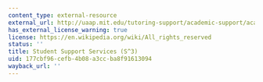 ```yaml
---
content_type: external-resource
external_url: http://uaap.mit.edu/tutoring-support/academic-support/academic-support-support-services-offices
has_external_license_warning: true
license: https://en.wikipedia.org/wiki/All_rights_reserved
status: ''
title: Student Support Services (S^3)
uid: 177cbf96-cefb-4b08-a3cc-ba8f91613094
wayback_url: ''
---
```

